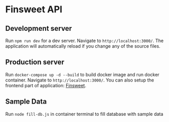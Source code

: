 # Finsweet API

## Development server

Run `npm run dev` for a dev server. Navigate to `http://localhost:3000/`. The application will automatically reload if you change any of the source files.

## Production server

Run `docker-compose up -d --build` to build docker image and run docker container. Navigate to `http://localhost:3000/`. You can also setup the frontend part of application: [Finsweet](https://github.com/rakushka-san/finsweet).

## Sample Data

Run `node fill-db.js` in container terminal to fill database with sample data
